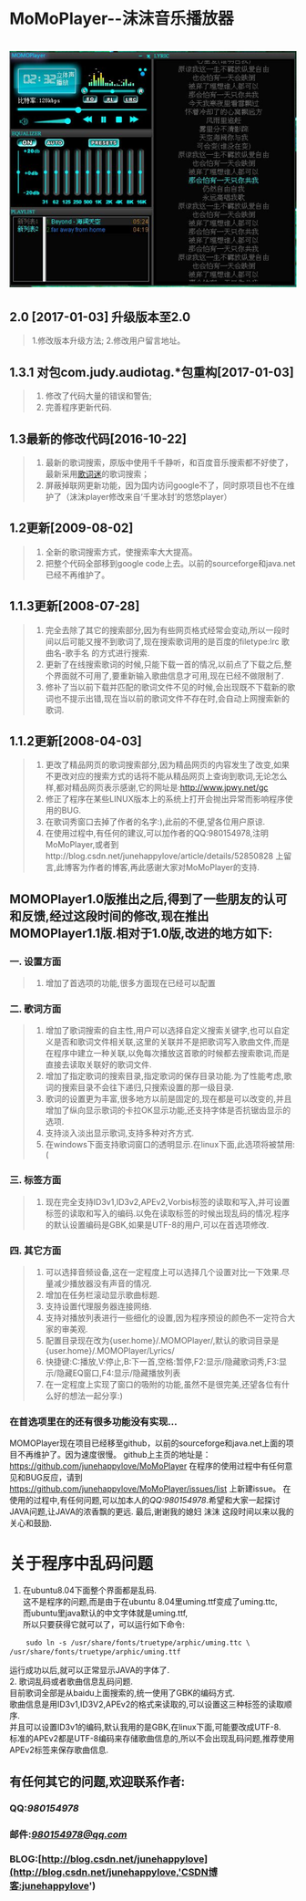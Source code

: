 # MoMoPlayer--沫沫音乐播放器
![MoMoPlayer音乐播放器][image1]
========
## 2.0 [2017-01-03] 升级版本至2.0
>1.修改版本升级方法;
>2.修改用户留言地址。

## 1.3.1 对包com.judy.audiotag.*包重构[2017-01-03]
>1. 修改了代码大量的错误和警告;
>2. 完善程序更新代码.

## 1.3最新的修改代码[2016-10-22]
>1. 最新的歌词搜索，原版中使用千千静听，和百度音乐搜索都不好使了，最新采用[歌词迷](http://doc.gecimi.com/en/latest/#)的歌词搜索；
>2. 屏蔽掉联网更新功能，因为国内访问google不了，同时原项目也不在维护了（沫沫player修改来自‘千里冰封’的悠悠player）
 
## 1.2更新[2009-08-02]

>1. 全新的歌词搜索方式，使搜索率大大提高。
>2. 把整个代码全部移到google code上去。以前的sourceforge和java.net已经不再维护了。

## 1.1.3更新[2008-07-28]

>1. 完全去除了其它的搜索部分,因为有些网页格式经常会变动,所以一段时间以后可能又搜不到歌词了,现在搜索歌词用的是百度的filetype:lrc 歌曲名-歌手名 的方式进行搜索.
>2. 更新了在线搜索歌词的时候,只能下载一首的情况,以前点了下载之后,整个界面就不可用了,要重新输入歌曲信息才可用,现在已经不做限制了.
>3. 修补了当以前下载并匹配的歌词文件不见的时候,会出现既不下载新的歌词也不提示出错,现在当以前的歌词文件不存在时,会自动上网搜索新的歌词.

## 1.1.2更新[2008-04-03]

>1. 更改了精品网页的歌词搜索部分,因为精品网页的内容发生了改变,如果不更改对应的搜索方式的话将不能从精品网页上查询到歌词,无论怎么样,都对精品网页表示感谢,它的网址是:http://www.jpwy.net/gc
>2. 修正了程序在某些LINUX版本上的系统上打开会抛出异常而影响程序使用的BUG.
>3. 在歌词秀窗口去掉了作者的名字:),此前的不便,望各位用户原谅.
>4. 在使用过程中,有任何的建议,可以加作者的QQ:980154978,注明MoMoPlayer,或者到http://blog.csdn.net/junehappylove/article/details/52850828 上留言,此博客为作者的博客,再此感谢大家对MoMoPlayer的支持.

## MOMOPlayer1.0版推出之后,得到了一些朋友的认可和反馈,经过这段时间的修改,现在推出MOMOPlayer1.1版.相对于1.0版,改进的地方如下:

### 一. 设置方面
>1. 增加了首选项的功能,很多方面现在已经可以配置

### 二. 歌词方面
>1. 增加了歌词搜索的自主性,用户可以选择自定义搜索关键字,也可以自定义是否和歌词文件相关联,这里的关联并不是把歌词写入歌曲文件,而是在程序中建立一种关联,以免每次播放这首歌的时候都去搜索歌词,而是直接去读取关联好的歌词文件.
>2. 增加了指定歌词的搜索目录,指定歌词的保存目录功能.为了性能考虑,歌词的搜索目录不会往下递归,只搜索设置的那一级目录.
>3. 歌词的设置更为丰富,很多地方以前是固定的,现在都是可以改变的,并且增加了纵向显示歌词的卡拉OK显示功能,还支持字体是否抗锯齿显示的选项.
>4. 支持淡入淡出显示歌词,支持多种对齐方式.
>5. 在windows下面支持歌词窗口的透明显示.在linux下面,此选项将被禁用:(

### 三. 标签方面
>1. 现在完全支持ID3v1,ID3v2,APEv2,Vorbis标签的读取和写入,并可设置标签的读取和写入的编码.以免在读取标签的时候出现乱码的情况.程序的默认设置编码是GBK,如果是UTF-8的用户,可以在首选项修改.

### 四. 其它方面
>1. 可以选择音频设备,这在一定程度上可以选择几个设置对比一下效果.尽量减少播放器没有声音的情况.
>2. 增加在任务栏滚动显示歌曲标题.
>3. 支持设置代理服务器连接网络.
>4. 支持对播放列表进行一些细化的设置,因为程序预设的颜色不一定符合大家的审美观.
>5. 配置目录现在改为{user.home}/.MOMOPlayer/,默认的歌词目录是{user.home}/.MOMOPlayer/Lyrics/
>6. 快捷键:C:播放,V:停止,B:下一首,空格:暂停,F2:显示/隐藏歌词秀,F3:显示/隐藏EQ窗口,F4:显示/隐藏播放列表
>7. 在一定程度上实现了窗口的吸附的功能,虽然不是很完美,还望各位有什么好的想法一起分享:)

### 在首选项里在的还有很多功能没有实现...

 MOMOPlayer现在项目已经移至github，以前的sourceforge和java.net上面的项目不再维护了。因为速度很慢。
github上主页的地址是：https://github.com/junehappylove/MoMoPlayer
 在程序的使用过程中有任何意见和BUG反应，请到 https://github.com/junehappylove/MoMoPlayer/issues/list 上新建issue。
 在使用的过程中,有任何问题,可以加本人的*QQ:980154978*.希望和大家一起探讨JAVA问题,让JAVA的浓香飘的更远.
 最后,谢谢我的媳妇 沫沫 这段时间以来以我的关心和鼓励.
 
# 关于程序中乱码问题
1. 在ubuntu8.04下面整个界面都是乱码.   
    这不是程序的问题,而是由于在ubuntu 8.04里uming.ttf变成了uming.ttc,   
    而ubuntu里java默认的中文字体就是uming.ttf,   
    所以只要获得它就可以了，可以运行如下命令:
    
```shell
	sudo ln -s /usr/share/fonts/truetype/arphic/uming.ttc \ /usr/share/fonts/truetype/arphic/uming.ttf
```
   运行成功以后,就可以正常显示JAVA的字体了.   
 2. 歌词乱码或者歌曲信息乱码问题.   
	目前歌词全部是从baidu上面搜索的,统一使用了GBK的编码方式.   
	歌曲信息是用ID3v1,ID3V2,APEv2的格式来读取的,可以设置这三种标签的读取顺序.   
	并且可以设置ID3v1的编码,默认我用的是GBK,在linux下面,可能要改成UTF-8.   
	标准的APEv2都是UTF-8编码来存储歌曲信息的,所以不会出现乱码问题,推荐使用APEv2标签来保存歌曲信息.

## 有任何其它的问题,欢迎联系作者: 
### QQ:*980154978*
### 邮件:*980154978@qq.com*
### BLOG:[http://blog.csdn.net/junehappylove](http://blog.csdn.net/junehappylove,'CSDN博客:junehappylove')


[image1]:https://github.com/junehappylove/img_lib/blob/master/momoplayer/MoMoPlayer%E9%9F%B3%E4%B9%90%E6%92%AD%E6%94%BE%E5%99%A8.jpg "程序界面图片"